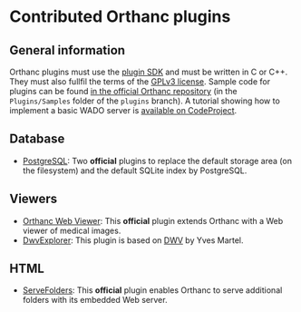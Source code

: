 # Contributed Orthanc plugins

## General information

Orthanc plugins must use the [plugin SDK](https://code.google.com/p/orthanc/source/browse/Plugins/Include/OrthancCPlugin.h) and must be written in C or C++. They must also fullfil the terms of the [GPLv3 license](http://www.gnu.org/licenses/quick-guide-gplv3.en.html). Sample code for plugins can be found [in the official Orthanc repository](https://code.google.com/p/orthanc/source/browse/?name=default#hg%2FPlugins%2FSamples) (in the `Plugins/Samples` folder of the `plugins` branch). A tutorial showing how to implement a basic WADO server is [available on CodeProject](http://codeproject.com/Articles/797118/Implementing-a-WADO-Server-using-Orthanc).

## Database

* [PostgreSQL](https://code.google.com/p/orthanc-postgresql/): Two **official** plugins to replace the default storage area (on the filesystem) and the default SQLite index by PostgreSQL.

## Viewers

* [Orthanc Web Viewer](https://code.google.com/p/orthanc-webviewer/): This **official** plugin extends Orthanc with a Web viewer of medical images.
* [DwvExplorer](https://github.com/ivmartel/DwvExplorer): This plugin is based on [DWV](https://github.com/ivmartel/dwv/wiki) by Yves Martel.

## HTML

* [ServeFolders](https://code.google.com/p/orthanc/source/browse/?name=default#hg%2FPlugins%2FSamples%2FServeFolders): This **official** plugin enables Orthanc to serve additional folders with its embedded Web server.
